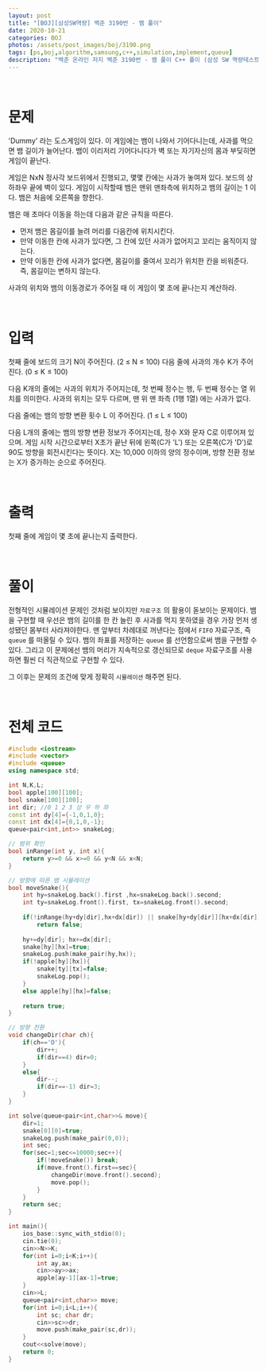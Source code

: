 ```yaml
---
layout: post
title: "[BOJ][삼성SW역량] 백준 3190번 - 뱀 풀이"
date: 2020-10-21
categories: BOJ
photos: /assets/post_images/boj/3190.png
tags: [ps,boj,algorithm,samsung,c++,simulation,implement,queue]
description: "백준 온라인 저지 백준 3190번 - 뱀 풀이 C++ 풀이 (삼성 SW 역량테스트 기출)"
---
```


<br>

# 문제

'Dummy' 라는 도스게임이 있다. 이 게임에는 뱀이 나와서 기어다니는데, 사과를 먹으면 뱀 길이가 늘어난다. 뱀이 이리저리 기어다니다가 벽 또는 자기자신의 몸과 부딪히면 게임이 끝난다.

게임은 NxN 정사각 보드위에서 진행되고, 몇몇 칸에는 사과가 놓여져 있다. 보드의 상하좌우 끝에 벽이 있다. 게임이 시작할때 뱀은 맨위 맨좌측에 위치하고 뱀의 길이는 1 이다. 뱀은 처음에 오른쪽을 향한다.

뱀은 매 초마다 이동을 하는데 다음과 같은 규칙을 따른다.

- 먼저 뱀은 몸길이를 늘려 머리를 다음칸에 위치시킨다.
- 만약 이동한 칸에 사과가 있다면, 그 칸에 있던 사과가 없어지고 꼬리는 움직이지 않는다.
- 만약 이동한 칸에 사과가 없다면, 몸길이를 줄여서 꼬리가 위치한 칸을 비워준다. 즉, 몸길이는 변하지 않는다.

사과의 위치와 뱀의 이동경로가 주어질 때 이 게임이 몇 초에 끝나는지 계산하라.

<br>

# 입력

첫째 줄에 보드의 크기 N이 주어진다. (2 ≤ N ≤ 100) 다음 줄에 사과의 개수 K가 주어진다. (0 ≤ K ≤ 100)

다음 K개의 줄에는 사과의 위치가 주어지는데, 첫 번째 정수는 행, 두 번째 정수는 열 위치를 의미한다. 사과의 위치는 모두 다르며, 맨 위 맨 좌측 (1행 1열) 에는 사과가 없다.

다음 줄에는 뱀의 방향 변환 횟수 L 이 주어진다. (1 ≤ L ≤ 100)

다음 L개의 줄에는 뱀의 방향 변환 정보가 주어지는데,  정수 X와 문자 C로 이루어져 있으며. 게임 시작 시간으로부터 X초가 끝난 뒤에 왼쪽(C가 'L') 또는 오른쪽(C가 'D')로 90도 방향을 회전시킨다는 뜻이다. X는 10,000 이하의 양의 정수이며, 방향 전환 정보는 X가 증가하는 순으로 주어진다.

<br>

# 출력

첫째 줄에 게임이 몇 초에 끝나는지 출력한다.

<br>

# 풀이

전형적인 시뮬레이션 문제인 것처럼 보이지만 `자료구조` 의 활용이 돋보이는 문제이다. 뱀을 구현할 때 우선은 뱀의 길이를 한 칸 늘린 후 사과를 먹지 못하였을 경우 가장 먼저 생성됐던 몸부터 사라져야한다. 맨 앞부터 차례대로 꺼낸다는 점에서 `FIFO` 자료구조, 즉 `queue` 를 떠올릴 수 있다. 뱀의 좌표를 저장하는 `queue` 를 선언함으로써 뱀을 구현할 수 있다. 그리고 이 문제에선 뱀의 머리가 지속적으로 갱신되므로 `deque` 자료구조를 사용하면 훨씬 더 직관적으로 구현할 수 있다.

그 이후는 문제의 조건에 맞게 정확히 `시뮬레이션` 해주면 된다.

<br>

# 전체 코드

```c++
#include <iostream>
#include <vector>
#include <queue>
using namespace std;

int N,K,L;
bool apple[100][100];
bool snake[100][100];
int dir; //0 1 2 3 상 우 하 좌
const int dy[4]={-1,0,1,0};
const int dx[4]={0,1,0,-1};
queue<pair<int,int>> snakeLog;

// 범위 확인
bool inRange(int y, int x){
    return y>=0 && x>=0 && y<N && x<N;
}

// 방향에 따른 뱀 시뮬레이션
bool moveSnake(){
	int hy=snakeLog.back().first ,hx=snakeLog.back().second;
	int ty=snakeLog.front().first, tx=snakeLog.front().second;
    
	if(!inRange(hy+dy[dir],hx+dx[dir]) || snake[hy+dy[dir]][hx+dx[dir]])
		return false;
    
    hy+=dy[dir]; hx+=dx[dir];
	snake[hy][hx]=true;
	snakeLog.push(make_pair(hy,hx));
	if(!apple[hy][hx]){
		snake[ty][tx]=false;
		snakeLog.pop();
	}
	else apple[hy][hx]=false;
    
	return true;
}		

// 방향 전환
void changeDir(char ch){
	if(ch=='D'){
		dir++;
		if(dir==4) dir=0;
	}
	else{
		dir--;
		if(dir==-1) dir=3;
	}
}

int solve(queue<pair<int,char>>& move){
	dir=1;
	snake[0][0]=true;
	snakeLog.push(make_pair(0,0));
    int sec;
	for(sec=1;sec<=10000;sec++){
		if(!moveSnake()) break;
		if(move.front().first==sec){
			changeDir(move.front().second);
			move.pop();
		}
	}
	return sec;
}

int main(){
	ios_base::sync_with_stdio(0);
	cin.tie(0);
	cin>>N>>K;
	for(int i=0;i<K;i++){
		int ay,ax;
		cin>>ay>>ax;
		apple[ay-1][ax-1]=true;
	}
	cin>>L;
	queue<pair<int,char>> move;
	for(int i=0;i<L;i++){
		int sc; char dr;
		cin>>sc>>dr;
		move.push(make_pair(sc,dr));
	}
	cout<<solve(move);
	return 0;
}
```
